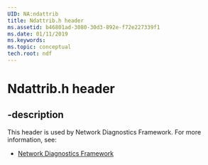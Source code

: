```yaml
---
UID: NA:ndattrib
title: Ndattrib.h header
ms.assetid: b46801ad-3080-30d3-892e-f72e227339f1
ms.date: 01/11/2019
ms.keywords: 
ms.topic: conceptual
tech.root: ndf
---
```


# Ndattrib.h header


## -description


This header is used by Network Diagnostics Framework. For more information, see:

- [Network Diagnostics Framework](../_ndf/index.md)

